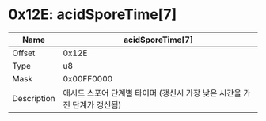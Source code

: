 # 0x12E: acidSporeTime[7]

| Name | acidSporeTime[7] |
| ----| ------------ |
| Offset | 0x12E |
| Type | u8 |
| Mask | 0x00FF0000 |
| Description | 애시드 스포어 단계별 타이머 (갱신시 가장 낮은 시간을 가진 단계가 갱신됨) |<br>

